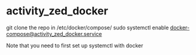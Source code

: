 # activity_zed_docker
git clone the repo in /etc/docker/compose/
sudo systemctl enable docker-compose@activity_zed_docker.service 

Note that you need to first set up systemctl with docker

